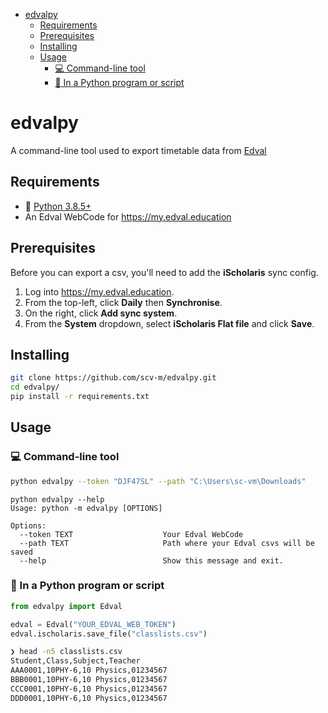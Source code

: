 - [edvalpy](#edvalpy)
  - [Requirements](#requirements)
  - [Prerequisites](#prerequisites)
  - [Installing](#installing)
  - [Usage](#usage)
    - [:computer: Command-line tool](#computer-command-line-tool)
    - [:snake: In a Python program or script](#snake-in-a-python-program-or-script)

# edvalpy
A command-line tool used to export timetable data from [Edval](https://my.edval.education)

## Requirements
- :snake: [Python 3.8.5+](https://www.python.org/)
- An Edval WebCode for https://my.edval.education

## Prerequisites

Before you can export a csv, you'll need to add the **iScholaris** sync config.
1. Log into https://my.edval.education.
2. From the top-left, click **Daily** then **Synchronise**.
3. On the right, click **Add sync system**.
4. From the **System** dropdown, select **iScholaris Flat file** and click **Save**.

## Installing

```bash
git clone https://github.com/scv-m/edvalpy.git
cd edvalpy/
pip install -r requirements.txt
```

## Usage 

### :computer: Command-line tool

```bash
python edvalpy --token "DJF47SL" --path "C:\Users\sc-vm\Downloads"
```

```
python edvalpy --help
Usage: python -m edvalpy [OPTIONS]

Options:
  --token TEXT                    Your Edval WebCode
  --path TEXT                     Path where your Edval csvs will be saved
  --help                          Show this message and exit.
```

### :snake: In a Python program or script

```python
from edvalpy import Edval

edval = Edval("YOUR_EDVAL_WEB_TOKEN")
edval.ischolaris.save_file("classlists.csv")
```

```bash
❯ head -n5 classlists.csv
Student,Class,Subject,Teacher
AAA0001,10PHY-6,10 Physics,01234567
BBB0001,10PHY-6,10 Physics,01234567
CCC0001,10PHY-6,10 Physics,01234567
DDD0001,10PHY-6,10 Physics,01234567
```
